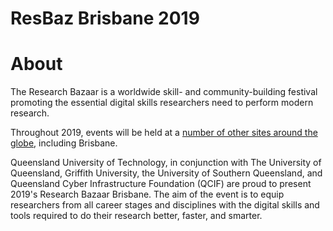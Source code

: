 # ResBaz Brisbane 2019

# About

The Research Bazaar is a worldwide skill- and community-building festival promoting the essential digital skills researchers need to perform modern research. 

Throughout 2019, events will be held at a [number of other sites around the globe](https://resbaz.github.io/resbaz2019/), including Brisbane.

Queensland University of Technology, in conjunction with The University of Queensland, Griffith University, the University of Southern Queensland, and Queensland Cyber Infrastructure Foundation (QCIF) are proud to present 2019's Research Bazaar Brisbane. The aim of the event is to equip researchers from all career stages and disciplines with the digital skills and tools required to do their research better, faster, and smarter.
